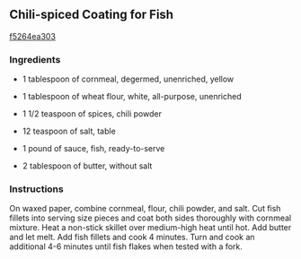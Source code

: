 ## Chili-spiced Coating for Fish

[f5264ea303](http://www.food.com/recipe/chili-spiced-coating-for-fish-122688)

### Ingredients

 - 1 tablespoon of cornmeal, degermed, unenriched, yellow

 - 1 tablespoon of wheat flour, white, all-purpose, unenriched

 - 1 1/2 teaspoon of spices, chili powder

 - 12 teaspoon of salt, table

 - 1 pound of sauce, fish, ready-to-serve

 - 2 tablespoon of butter, without salt

### Instructions

On waxed paper, combine cornmeal, flour, chili powder, and salt. Cut fish fillets into serving size pieces and coat both sides thoroughly with cornmeal mixture. Heat a non-stick skillet over medium-high heat until hot. Add butter and let melt. Add fish fillets and cook 4 minutes. Turn and cook an additional 4-6 minutes until fish flakes when tested with a fork.